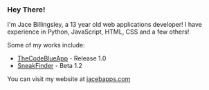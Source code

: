 ### Hey There!

I'm Jace Billingsley, a 13 year old web applications developer!
I have experience in Python, JavaScript, HTML, CSS and a few others!

Some of my works include:
- [TheCodeBlueApp](https://thecodeblueapp.com) - Release 1.0
- [SneakFinder](https://sneakfinder.jacebapps.com) - Beta 1.2

You can visit my website at [jacebapps.com](https://jacebapps.com)
